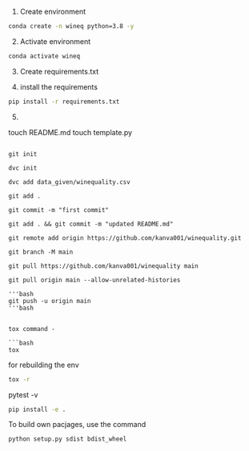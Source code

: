 1. Create environment

```bash
conda create -n wineq python=3.8 -y
```

2. Activate environment
```bash
conda activate wineq
```

3. Create requirements.txt

4. install the requirements
```bash
pip install -r requirements.txt
```

5. ```bash
touch README.md
touch template.py
```

git init

dvc init

dvc add data_given/winequality.csv

git add .

git commit -m "first commit"

git add . && git commit -m "updated README.md"

git remote add origin https://github.com/kanva001/winequality.git

git branch -M main
 
git pull https://github.com/kanva001/winequality main

git pull origin main --allow-unrelated-histories

'''bash
git push -u origin main
'''bash 


tox command - 

```bash
tox
```

for rebuilding the env 
```bash
tox -r
```

pytest -v
```bash
pip install -e .
```

To build own pacjages, use the command

```bash
python setup.py sdist bdist_wheel
```
